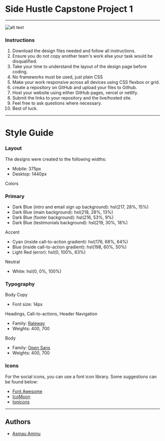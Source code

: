 # Side Hustle Capstone Project 1
---
![alt text](images/download.jfif)
### Instructions
1.  Download the design files needed and follow all instructions.
1. Ensure you do not copy another team's work else your task would be disqualified.
1. Take your time to understand the layout of the design page before coding.
1. No frameworks must be used, just plain CSS 
1. Make your work responsive across all devices using CSS flexbox or grid.
1. create a repository on GitHub and upload your files to Github.
1. Host your website using either GitHub pages, vercel or netlify.
1. Submit the links to your repository and the live/hosted site.
1. Feel free to ask questions where necessary.
1.  Best of luck.
---
# Style Guide
### Layout
The designs were created to the following widths:
- Mobile: 375px
- Desktop: 1440px

Colors

### Primary
- Dark Blue (intro and email sign up background): hsl(217, 28%, 15%)
- Dark Blue (main background): hsl(218, 28%, 13%)
- Dark Blue (footer background): hsl(216, 53%, 9%)
- Dark Blue (testimonials background): hsl(219, 30%, 18%)

Accent
- Cyan (inside call-to-action gradient): hsl(176, 68%, 64%)
- Blue (inside call-to-action gradient): hsl(198, 60%, 50%)
- Light Red (error): hsl(0, 100%, 63%)

Neutral
- White: hsl(0, 0%, 100%)

### Typography

Body Copy
- Font size: 14px

Headings, Call-to-actions, Header Navigation
- Family: [Raleway](https://fonts.google.com/specimen/Raleway)
- Weights: 400, 700

 Body
- Family: [Open Sans](https://fonts.google.com/specimen/Open+Sans)
- Weights: 400, 700

### Icons
For the social icons, you can use a font icon library. Some suggestions can be found below:
- [Font Awesome](https://fontawesome.com/)
- [IcoMoon](https://icomoon.io/)
- [Ionicons](https://ionicons.com/)
---
## Authors
- [Asmau Aminu](https://github.com/asmeeamin)
